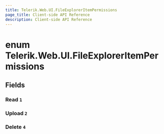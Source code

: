 ```yaml
---
title: Telerik.Web.UI.FileExplorerItemPermissions
page_title: Client-side API Reference
description: Client-side API Reference
---
```


# enum Telerik.Web.UI.FileExplorerItemPermissions

## Fields

### Read `1`

### Upload `2`

### Delete `4`


